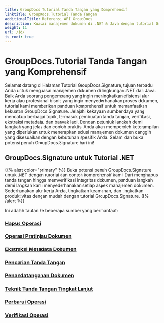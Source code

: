 ```yaml
---
title: GroupDocs.Tutorial Tanda Tangan yang Komprehensif
linktitle: GroupDocs.Tutorial Tanda Tangan
additionalTitle: Referensi API GroupDocs
description: Kuasai manajemen dokumen di .NET & Java dengan tutorial GroupDocs.Signature. Membuat, memverifikasi, mengekstrak metadata, dan banyak lagi. Selami alur kerja yang lancar!
weight: 11
url: /id/
is_root: true
---
```


# GroupDocs.Tutorial Tanda Tangan yang Komprehensif


Selamat datang di Halaman Tutorial GroupDocs.Signature, tujuan terpadu Anda untuk menguasai manajemen dokumen di lingkungan .NET dan Java. Baik Anda seorang pengembang yang ingin meningkatkan efisiensi alur kerja atau profesional bisnis yang ingin menyederhanakan proses dokumen, tutorial kami memberikan panduan komprehensif untuk memanfaatkan kekuatan GroupDocs.Signature. Jelajahi kekayaan sumber daya yang mencakup berbagai topik, termasuk pembuatan tanda tangan, verifikasi, ekstraksi metadata, dan banyak lagi. Dengan petunjuk langkah demi langkah yang jelas dan contoh praktis, Anda akan memperoleh keterampilan yang diperlukan untuk menerapkan solusi manajemen dokumen canggih yang disesuaikan dengan kebutuhan spesifik Anda. Selami dan buka potensi penuh GroupDocs.Signature hari ini!
## GroupDocs.Signature untuk Tutorial .NET
{{% alert color="primary" %}}
Buka potensi penuh GroupDocs.Signature untuk .NET dengan tutorial dan contoh komprehensif kami. Dari menghapus tanda tangan hingga memverifikasi integritas dokumen, panduan langkah demi langkah kami menyederhanakan setiap aspek manajemen dokumen. Sederhanakan alur kerja Anda, tingkatkan keamanan, dan tingkatkan produktivitas dengan mudah dengan tutorial GroupDocs.Signature.
{{% /alert %}}

Ini adalah tautan ke beberapa sumber yang bermanfaat:
 
### [Hapus Operasi](./net/delete-operations/)
### [Operasi Pratinjau Dokumen](./net/document-preview-operations/)
### [Ekstraksi Metadata Dokumen](./net/document-metadata-extraction/)
### [Pencarian Tanda Tangan](./net/signature-searching/)
### [Penandatanganan Dokumen](./net/document-signing/)
### [Teknik Tanda Tangan Tingkat Lanjut](./net/advanced-signature-techniques/)
### [Perbarui Operasi](./net/update-operations/)
### [Verifikasi Operasi](./net/verify-operations/)



